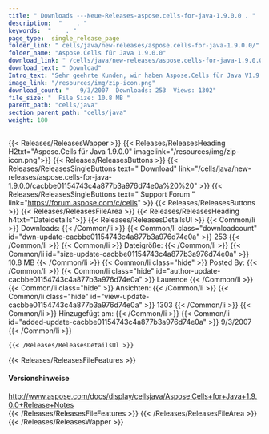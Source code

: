 ```yaml
---
title: " Downloads ---Neue-Releases-aspose.cells-for-java-1.9.0.0 . "
description:  "    . " 
keywords:  "    . " 
page_type:  single_release_page
folder_link: " cells/java/new-releases/aspose.cells-for-java-1.9.0.0/"
folder_name: "Aspose.Cells für Java 1.9.0.0"
download_link: " /cells/java/new-releases/aspose.cells-for-java-1.9.0.0/cacbbe01154743c4a877b3a976d74e0a"
download_text: " Download"
Intro_text: "Sehr geehrte Kunden, wir haben Aspose.Cells für Java V1.9.0 veröffentlicht!"
image_link: "/resources/img/zip-icon.png"
download_count: "   9/3/2007  Downloads: 253  Views: 1302"
file_size: "  File Size: 10.8 MB "
parent_path: "cells/java"
section_parent_path: "cells/java"
weight: 180
---
```


{{< Releases/ReleasesWapper >}}
  {{< Releases/ReleasesHeading H2txt="Aspose.Cells für Java 1.9.0.0" imagelink="/resources/img/zip-icon.png">}}
  {{< Releases/ReleasesButtons >}}
    {{< Releases/ReleasesSingleButtons text=" Download" link="/cells/java/new-releases/aspose.cells-for-java-1.9.0.0/cacbbe01154743c4a877b3a976d74e0a%20%20" >}}
    {{< Releases/ReleasesSingleButtons text=" Support Forum " link="https://forum.aspose.com/c/cells" >}}
  {{< Releases/ReleasesButtons >}}
  {{< Releases/ReleasesFileArea >}}
    {{< Releases/ReleasesHeading h4txt="Dateidetails">}}
    {{< Releases/ReleasesDetailsUl >}}
            {{< Common/li >}} Downloads: {{< /Common/li >}}
      {{< Common/li class="downloadcount" id="dwn-update-cacbbe01154743c4a877b3a976d74e0a" >}} 253 {{< /Common/li >}}
      {{< Common/li >}} Dateigröße: {{< /Common/li >}}
      {{< Common/li id="size-update-cacbbe01154743c4a877b3a976d74e0a" >}} 10.8 MB {{< /Common/li >}} 
      {{< Common/li  class="hide" >}} Posted By: {{< /Common/li >}} 
      {{< Common/li class="hide" id="author-update-cacbbe01154743c4a877b3a976d74e0a" >}} Laurence {{< /Common/li >}}
      {{< Common/li class="hide" >}} Ansichten: {{< /Common/li >}}
      {{< Common/li class="hide" id="view-update-cacbbe01154743c4a877b3a976d74e0a" >}} 1303 {{< /Common/li >}}
      {{< Common/li >}} Hinzugefügt am: {{< /Common/li >}}
      {{< Common/li id="added-update-cacbbe01154743c4a877b3a976d74e0a" >}} 9/3/2007 {{< /Common/li >}} 

    {{< /Releases/ReleasesDetailsUl >}}

  {{< Releases/ReleasesFileFeatures >}}
      <h4>Versionshinweise</h4><div> <a href="http://www.aspose.com/docs/display/cellsjava/Aspose.Cells+for+Java+1.9.0.0+Release+Notes">http://www.aspose.com/docs/display/cellsjava/Aspose.Cells+for+Java+1.9.0.0+Release+Notes</a></div>
  {{< /Releases/ReleasesFileFeatures >}}
 {{< /Releases/ReleasesFileArea >}}
{{< /Releases/ReleasesWapper >}}



